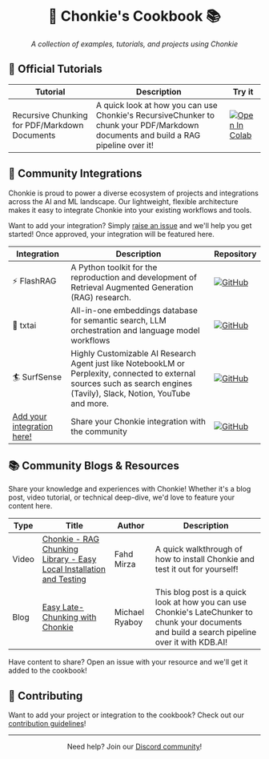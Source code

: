 <div align='center'>

# 🦛 Chonkie's Cookbook 📚

_A collection of examples, tutorials, and projects using Chonkie_

</div>

## 📖 Official Tutorials

| Tutorial | Description | Try it |
|----------|-------------|-----------------|
| Recursive Chunking for PDF/Markdown Documents | A quick look at how you can use Chonkie's RecursiveChunker to chunk your PDF/Markdown documents and build a RAG pipeline over it! | [![Open In Colab](https://colab.research.google.com/assets/colab-badge.svg)](https://colab.research.google.com/github/chonkie-inc/chonkie/blob/main/cookbook/tutorials/Chonkie_RecursiveChunker_for_PDF_and_Markdown.ipynb) |

## 🔌 Community Integrations

Chonkie is proud to power a diverse ecosystem of projects and integrations across the AI and ML landscape. Our lightweight, flexible architecture makes it easy to integrate Chonkie into your existing workflows and tools.

Want to add your integration? Simply [raise an issue](https://github.com/chonkie-inc/chonkie/issues/new) and we'll help you get started! Once approved, your integration will be featured here.

| Integration | Description | Repository |
|-------------|-------------|------------|
| ⚡️ FlashRAG | A Python toolkit for the reproduction and development of Retrieval Augmented Generation (RAG) research. | [![GitHub](https://img.shields.io/badge/GitHub-181717?style=plastic&logo=github&logoColor=white&labelColor=464646)](https://github.com/RUC-NLPIR/FlashRAG) |
| 📄 txtai | All-in-one embeddings database for semantic search, LLM orchestration and language model workflows | [![GitHub](https://img.shields.io/badge/GitHub-181717?style=plastic&logo=github&logoColor=white&labelColor=464646)](https://github.com/MODSetter/SurfSense) |
| 🏄 SurfSense | Highly Customizable AI Research Agent just like NotebookLM or Perplexity, connected to external sources such as search engines (Tavily), Slack, Notion, YouTube and more. | [![GitHub](https://img.shields.io/badge/GitHub-181717?style=plastic&logo=github&logoColor=white&labelColor=464646)](https://github.com/RUC-NLPIR/FlashRAG) |
| [Add your integration here!](../CONTRIBUTING.md) | Share your Chonkie integration with the community | [![GitHub](https://img.shields.io/badge/GitHub-181717?style=plastic&logo=github&logoColor=white&labelColor=464646)](../CONTRIBUTING.md) |

## 📚 Community Blogs & Resources

Share your knowledge and experiences with Chonkie! Whether it's a blog post, video tutorial, or technical deep-dive, we'd love to feature your content here.

| Type | Title | Author | Description |
|------|--------|--------|-------------|
| Video | [Chonkie - RAG Chunking Library - Easy Local Installation and Testing](https://www.youtube.com/watch?v=f4f1TkeL5Hk) | Fahd Mirza | A quick walkthrough of how to install Chonkie and test it out for yourself! |
| Blog | [Easy Late-Chunking with Chonkie](https://pub.towardsai.net/easy-late-chunking-with-chonkie-7f05e5916997) | Michael Ryaboy | This blog post is a quick look at how you can use Chonkie's LateChunker to chunk your documents and build a search pipeline over it with KDB.AI! |

Have content to share? Open an issue with your resource and we'll get it added to the cookbook!

## 📝 Contributing

Want to add your project or integration to the cookbook? Check out our [contribution guidelines](../CONTRIBUTING.md)!

---


<div align='center'>

Need help? Join our [Discord community](https://discord.gg/rYYp6DC4cv)!

</div>
